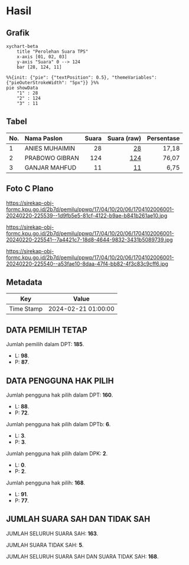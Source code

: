 # Hasil

## Grafik

```mermaid
xychart-beta
    title "Perolehan Suara TPS"
    x-axis [01, 02, 03]
    y-axis "Suara" 0 --> 124
    bar [28, 124, 11]
```

```mermaid
%%{init: {"pie": {"textPosition": 0.5}, "themeVariables": {"pieOuterStrokeWidth": "5px"}} }%%
pie showData
    "1" : 28
    "2" : 124
    "3" : 11
```

## Tabel

| No. | Nama Paslon    | Suara | Suara (raw) | Persentase |
|:--- |:-------------- | -----:| -----------:| ----------:|
| 1   | ANIES MUHAIMIN | 28    | [28][p-1]   | 17,18      |
| 2   | PRABOWO GIBRAN | 124   | [124][p-2]  | 76,07      |
| 3   | GANJAR MAHFUD  | 11    | [11][p-3]   | 6,75       |


[p-1]: https://github.com/gigit-pemilu/pemilu-2024-17-bengkulu/blob/main/pilpres/hitung-suara/sub/17-bengkulu/sub/04-kaur/sub/10-luas/sub/2006-tanjung-beringin/sub/001-tps/sub/paslon-1.txt
[p-2]: https://github.com/gigit-pemilu/pemilu-2024-17-bengkulu/blob/main/pilpres/hitung-suara/sub/17-bengkulu/sub/04-kaur/sub/10-luas/sub/2006-tanjung-beringin/sub/001-tps/sub/paslon-2.txt
[p-3]: https://github.com/gigit-pemilu/pemilu-2024-17-bengkulu/blob/main/pilpres/hitung-suara/sub/17-bengkulu/sub/04-kaur/sub/10-luas/sub/2006-tanjung-beringin/sub/001-tps/sub/paslon-3.txt

## Foto C Plano

https://sirekap-obj-formc.kpu.go.id/2b7d/pemilu/ppwp/17/04/10/20/06/1704102006001-20240220-225539--1d9fb5e5-81cf-4122-b9ae-b841b261ae10.jpg

https://sirekap-obj-formc.kpu.go.id/2b7d/pemilu/ppwp/17/04/10/20/06/1704102006001-20240220-225541--7a4421c7-18d8-4644-9832-3431b5089739.jpg

https://sirekap-obj-formc.kpu.go.id/2b7d/pemilu/ppwp/17/04/10/20/06/1704102006001-20240220-225540--a53fae10-8daa-47f4-bb82-4f3c83c9cff6.jpg


## Metadata

| Key        | Value               |
| ---------- | ------------------- |
| Time Stamp | 2024-02-21 01:00:00 |


## DATA PEMILIH TETAP

Jumlah pemilih dalam DPT: **185**.
 * L: **98**.
 * P: **87**.

## DATA PENGGUNA HAK PILIH

Jumlah pengguna hak pilih dalam DPT: **160**.
 * L: **88**.
 * P: **72**.

Jumlah pengguna hak pilih dalam DPTb: **6**.
 * L: **3**.
 * P: **3**.

Jumlah pengguna hak pilih dalam DPK: **2**.
 * L: **0**.
 * P: **2**.

Jumlah pengguna hak pilih: **168**.
 * L: **91**.
 * P: **77**.

## JUMLAH SUARA SAH DAN TIDAK SAH

JUMLAH SELURUH SUARA SAH: **163**.

JUMLAH SUARA TIDAK SAH: **5**.

JUMLAH SELURUH SUARA SAH DAN SUARA TIDAK SAH: **168**.


